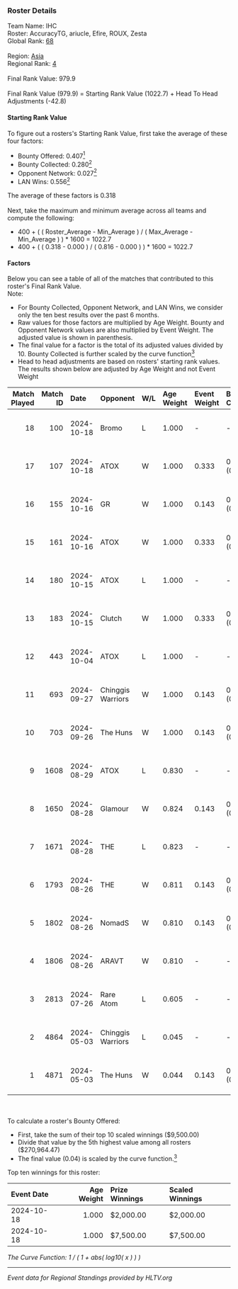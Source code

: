 ### Roster Details<br />
Team Name: IHC<br />
Roster: AccuracyTG, ariucle, Efire, ROUX, Zesta<br />
Global Rank: [68](../../standings_global_2024_10_23.md)<br />
<br />
Region: [Asia]( ../../standings_asia_2024_10_23.md)<br />
Regional Rank: [4]( ../../standings_asia_2024_10_23.md)<br />
<br />
Final Rank Value:  979.9<br />
<br />
Final Rank Value (979.9) = Starting Rank Value (1022.7) + Head To Head Adjustments (-42.8)<br />

#### Starting Rank Value<br />
To figure out a rosters's Starting Rank Value, first take the average of these four factors:<br />
- Bounty Offered: 0.407[<sup>1</sup>](#table2)
- Bounty Collected: 0.280[<sup>2</sup>](#table1)
- Opponent Network: 0.027[<sup>2</sup>](#table1)
- LAN Wins: 0.556[<sup>2</sup>](#table1)

The average of these factors is 0.318<br />
<br />
Next, take the maximum and minimum average across all teams and compute the following:<br />
- 400 + ( ( Roster_Average - Min_Average ) / ( Max_Average - Min_Average ) ) * 1600 = 1022.7
- 400 + ( ( 0.318 - 0.000 ) / ( 0.816 - 0.000 ) ) * 1600 = 1022.7


#### Factors<br />
Below you can see a table of all of the matches that contributed to this roster's Final Rank Value.<br />
Note:<br />

- For Bounty Collected, Opponent Network, and LAN Wins, we consider only the ten best results over the past 6 months.
- Raw values for those factors are multiplied by Age Weight. Bounty and Opponent Network values are also multiplied by Event Weight. The adjusted value is shown in parenthesis.
- The final value for a factor is the total of its adjusted values divided by 10. Bounty Collected is further scaled by the curve function[<sup>3</sup>](#curveFunction)
- Head to head adjustments are based on rosters' starting rank values. The results shown below are adjusted by Age Weight and not Event Weight
<span id="table1"></span><br />


| Match Played | Match ID | Date       | Opponent          | W/L | Age Weight | Event Weight | Bounty Collected | Opponent Network | LAN Wins  | H2H Adj. | Roster                                      |
| -: | -: | :- | :- | :- | :- | :- | :- | :- | :- | -: | :- |
|           18 |      100 | 2024-10-18 | Bromo             | L   | 1.000      | -            | -                | -                | -         |   -28.81 | AccuracyTG, ariucle, Efire, ROUX, Zesta     |
|           17 |      107 | 2024-10-18 | ATOX              | W   | 1.000      | 0.333        | 0.035 (0.012)    | 0.280 (0.093)    | 1 (1.000) |    17.41 | AccuracyTG, ariucle, Efire, ROUX, Zesta     |
|           16 |      155 | 2024-10-16 | GR                | W   | 1.000      | 0.143        | 0.008 (0.001)    | 0.124 (0.018)    | 0 (0.000) |     5.03 | AccuracyTG, ariucle, Efire, ROUX, Zesta     |
|           15 |      161 | 2024-10-16 | ATOX              | W   | 1.000      | 0.333        | 0.035 (0.012)    | 0.280 (0.093)    | 1 (1.000) |    18.78 | AccuracyTG, ariucle, Efire, ROUX, Zesta     |
|           14 |      180 | 2024-10-15 | ATOX              | L   | 1.000      | -            | -                | -                | -         |   -12.46 | AccuracyTG, ariucle, Efire, ROUX, Zesta     |
|           13 |      183 | 2024-10-15 | Clutch            | W   | 1.000      | 0.333        | 0.000 (0.000)    | 0.069 (0.023)    | 1 (1.000) |     2.19 | AccuracyTG, ariucle, Efire, ROUX, Zesta     |
|           12 |      443 | 2024-10-04 | ATOX              | L   | 1.000      | -            | -                | -                | -         |   -13.58 | AccuracyTG, ariucle, Efire, ROUX, Zesta     |
|           11 |      693 | 2024-09-27 | Chinggis Warriors | W   | 1.000      | 0.143        | 0.010 (0.001)    | 0.138 (0.020)    | 1 (1.000) |     9.24 | AccuracyTG, ariucle, Efire, ROUX, Zesta     |
|           10 |      703 | 2024-09-26 | The Huns          | W   | 1.000      | 0.143        | 0.007 (0.001)    | 0.035 (0.005)    | 1 (1.000) |     4.28 | AccuracyTG, ariucle, Efire, ROUX, Zesta     |
|            9 |     1608 | 2024-08-29 | ATOX              | L   | 0.830      | -            | -                | -                | -         |   -10.98 | AccuracyTG, ariucle, Efire, ROUX, Zesta     |
|            8 |     1650 | 2024-08-28 | Glamour           | W   | 0.824      | 0.143        | 0.000 (0.000)    | 0.056 (0.007)    | 0 (0.000) |     1.06 | AccuracyTG, ariucle, Efire, ROUX, Zesta     |
|            7 |     1671 | 2024-08-28 | THE               | L   | 0.823      | -            | -                | -                | -         |   -24.07 | AccuracyTG, ariucle, Efire, ROUX, Zesta     |
|            6 |     1793 | 2024-08-26 | THE               | W   | 0.811      | 0.143        | 0.000 (0.000)    | 0.085 (0.010)    | 0 (0.000) |     1.67 | AccuracyTG, ariucle, Efire, ROUX, Zesta     |
|            5 |     1802 | 2024-08-26 | NomadS            | W   | 0.810      | 0.143        | 0.000 (0.000)    | 0.042 (0.005)    | 0 (0.000) |     1.52 | AccuracyTG, ariucle, Efire, ROUX, Zesta     |
|            4 |     1806 | 2024-08-26 | ARAVT             | W   | 0.810      | -            | -                | -                | -         |     0.82 | AccuracyTG, ariucle, Efire, ROUX, Zesta     |
|            3 |     2813 | 2024-07-26 | Rare Atom         | L   | 0.605      | -            | -                | -                | -         |   -14.05 | AccuracyTG, ariucle, Efire, ROUX, Wonderzce |
|            2 |     4864 | 2024-05-03 | Chinggis Warriors | L   | 0.045      | -            | -                | -                | -         |    -1.04 | AccuracyTG, ariucle, Efire, ROUX, Wonderzce |
|            1 |     4871 | 2024-05-03 | The Huns          | W   | 0.044      | 0.143        | 0.007 (0.000)    | 0.035 (0.000)    | 1 (0.044) |     0.16 | AccuracyTG, ariucle, Efire, ROUX, Wonderzce |

<br />
<span id="table2"></span><br />
To calculate a roster's Bounty Offered:<br />

- First, take the sum of their top 10 scaled winnings ($9,500.00)
- Divide that value by the 5th highest value among all rosters ($270,964.47)
- The final value (0.04) is scaled by the curve function.[<sup>3</sup>](#curveFunction)

Top ten winnings for this roster:<br />

| Event Date | Age Weight | Prize Winnings | Scaled Winnings |
| :- | -: | :- | :- |
| 2024-10-18 |      1.000 | $2,000.00      | $2,000.00       |
| 2024-10-18 |      1.000 | $7,500.00      | $7,500.00       |


<span id="curveFunction"></span>_The Curve Function: 1 / ( 1 + abs( log10( x ) ) )_<br />

---
_Event data for Regional Standings provided by HLTV.org_<br />
